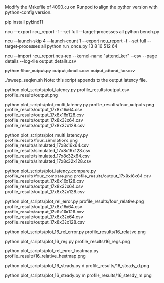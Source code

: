 Modify the Makefile of 4090.cu on Runpod to align the python version with python-config version.

pip install pybind11

ncu --export ncu_report -f --set full --target-processes all python bench.py

ncu --launch-skip 4 --launch-count 1 --export ncu_report -f --set full --target-processes all python run_once.py 13 8 16 512 64

ncu --import ncu_report.ncu-rep --kernel-name "attend_ker" --csv --page details --log-file output_details.csv

python filter_output.py output_details.csv output_attend_ker.csv

./sweep_seqlen.sh
Note: this script appends to the output latency file.

python plot_scripts/plot_latency.py profile_results/output.csv profile_results/output.png

python plot_scripts/plot_multi_latency.py profile_results/four_outputs.png profile_results/output_17x8x16x64.csv profile_results/output_17x8x16x128.csv profile_results/output_17x8x32x64.csv profile_results/output_17x8x32x128.csv

python plot_scripts/plot_multi_latency.py profile_results/four_simulations.png profile_results/simulated_17x8x16x64.csv profile_results/simulated_17x8x16x128.csv profile_results/simulated_17x8x32x64.csv profile_results/simulated_17x8x32x128.csv

python plot_scripts/plot_latency_compare.py profile_results/four_compare.png profile_results/output_17x8x16x64.csv profile_results/output_17x8x16x128.csv profile_results/output_17x8x32x64.csv profile_results/output_17x8x32x128.csv

python plot_scripts/plot_rel_error.py profile_results/four_relative.png profile_results/output_17x8x16x64.csv profile_results/output_17x8x16x128.csv profile_results/output_17x8x32x64.csv profile_results/output_17x8x32x128.csv

python plot_scripts/plot_16_rel_error.py profile_results/16_relative.png

python plot_scripts/plot_16_reg.py profile_results/16_regs.png

python plot_scripts/plot_rel_error_heatmap.py profile_results/16_relative_heatmap.png

python plot_scripts/plot_16_steady.py d profile_results/16_steady_d.png

python plot_scripts/plot_16_steady.py m profile_results/16_steady_m.png

